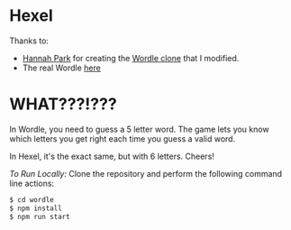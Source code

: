 # Hexel


Thanks to:
  - [Hannah Park](https://github.com/hannahcode) for creating the [Wordle clone](https://github.com/hannahcode/wordle) that I modified.
  - The real Wordle [here](https://www.powerlanguage.co.uk/wordle/)

# WHAT???!???

In Wordle, you need to guess a 5 letter word. The game lets you know which letters you get right each time you guess a valid word.

In Hexel, it's the exact same, but with 6 letters. Cheers!


_To Run Locally:_
Clone the repository and perform the following command line actions:
```bash
$ cd wordle
$ npm install
$ npm run start
```

